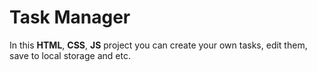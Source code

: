 # Task Manager
In this __HTML__, __CSS__, __JS__ project you can create your own tasks, edit them, save to local storage and etc.